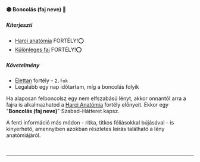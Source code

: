 #### 🟣 Boncolás (faj neve) 🔁

##### Kiterjeszti
- [Harci anatómia](../fortelyok.harci/harci_anatomia.md) FORTÉLY!⭕
- [Különleges faj](../fortelyok.altalanos/kulonleges.faj.md) FORTÉLY!⭕

##### Követelmény
- [Élettan](../fortelyok.altalanos/elettan.md) fortély - `2.fok`
- Legalább egy nap időtartam, míg a boncolás folyik

Ha alaposan felboncolsz egy nem elfszabású lényt, akkor onnantól arra a fajra is alkalmazhatod a [Harci Anatómia](../fortelyok.harci/harci_anatomia.md) fortély előnyeit. Ekkor egy "**Boncolás (faj neve)**" Szabad-Hátteret kapsz.

A fenti információ más módon - ritka, titkos fóliásokkal bújásával - is kinyerhető, amennyiben azokban részletes leírás található a lény anatómiájáról.

<br />

---
